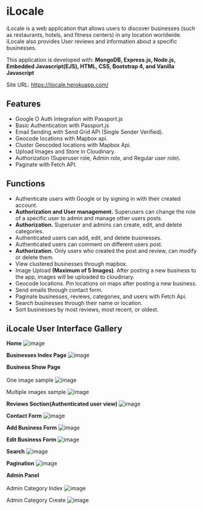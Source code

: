 # iLocale

iLocale is a web application that allows users to discover businesses (such as restaurants, hotels, and fitness centers) in any location worldwide. iLocale also provides User reviews and information about a specific businesses.

This application is developed with: **MongoDB, Express.js, Node.js, Embedded Javascript(EJS), HTML, CSS, Bootstrap 4, and Vanilla Javascript**

Site URL: https://ilocale.herokuapp.com/

## Features 
- Google O Auth Integration with Passport.js
- Basic Authentication with Passport.js
- Email Sending with Send Grid API (Single Sender Verified). 
- Geocode locations with Mapbox api.
- Cluster Geocoded locations with Mapbox Api.
- Upload Images and Store in Cloudinary.
- Authorization (Superuser role, Admin role, and Regular user role).
- Paginate with Fetch API.

## Functions
- Authenticate users with Google or by signing in with their created account.
- **Authorization and User management.** Superusers can change the role of a specific user to admin and manage other users posts. 
- **Authorization.** Superuser and admins can create, edit, and delete categories.
- Authenticated users can add, edit, and delete businesses.
- Authenticated users can comment on different users post.
- **Authorization.** Only users who created the post and review, can modify or delete them.
- View clustered businesses through mapbox.
- Image Upload **(Maximum of 5 Images)**. After posting a new business to the app, images will be uploaded to cloudinary.
- Geocode locations. Pin locations on maps after posting a new business. 
- Send emails through contact form.
- Paginate businesses, reviews, categories, and users with Fetch Api.
- Search businesses through their name or location.
- Sort businesses by most reviews, most recent, or oldest.

## iLocale User Interface Gallery

**Home**
![image](https://user-images.githubusercontent.com/97419269/155847582-5a338e8d-15c7-41d0-b4e4-132226b994af.png)


**Businesses Index Page**
![image](https://user-images.githubusercontent.com/97419269/155847650-96b0e3af-8045-4fbd-a0ab-55c78fd30dae.png)


**Business Show Page**
<br>
<br>
One image sample
![image](https://user-images.githubusercontent.com/97419269/155847755-473df521-3c34-4fbf-aa53-2c24ec61705d.png)

Multiple images sample
![image](https://user-images.githubusercontent.com/97419269/155848117-c9c30218-7428-489f-8446-bd9fc08924f4.png)



**Reviews Section(Authenticated user view)**
![image](https://user-images.githubusercontent.com/97419269/155848894-3e068887-9670-4887-9f09-c73916a977c5.png)

**Contact Form**
![image](https://user-images.githubusercontent.com/97419269/155847946-d68ae53d-47cd-4e0c-b0df-a209e156477e.png)


**Add Business Form**
![image](https://user-images.githubusercontent.com/97419269/155848977-d37d3b2a-32d4-4310-8bcd-1059875ba08d.png)


**Edit Business Form**
![image](https://user-images.githubusercontent.com/97419269/155848071-c9e33927-6e9d-4aa9-b897-cc4509b8f024.png)

**Search**
![image](https://user-images.githubusercontent.com/97419269/155848348-da82ca21-7941-486e-8eb3-1ae1e05a5f05.png)

**Pagination**
![image](https://user-images.githubusercontent.com/97419269/155848863-de79e596-854b-4394-bda3-57147d308658.png)

**Admin Panel**
<br>
<br>
Admin Category Index
![image](https://user-images.githubusercontent.com/97419269/155848509-d01def13-3809-4bbd-b834-836acea1f0c1.png)

Admin Category Create
![image](https://user-images.githubusercontent.com/97419269/155848556-afb161bd-4a35-4855-8379-27c58e95df7b.png)




